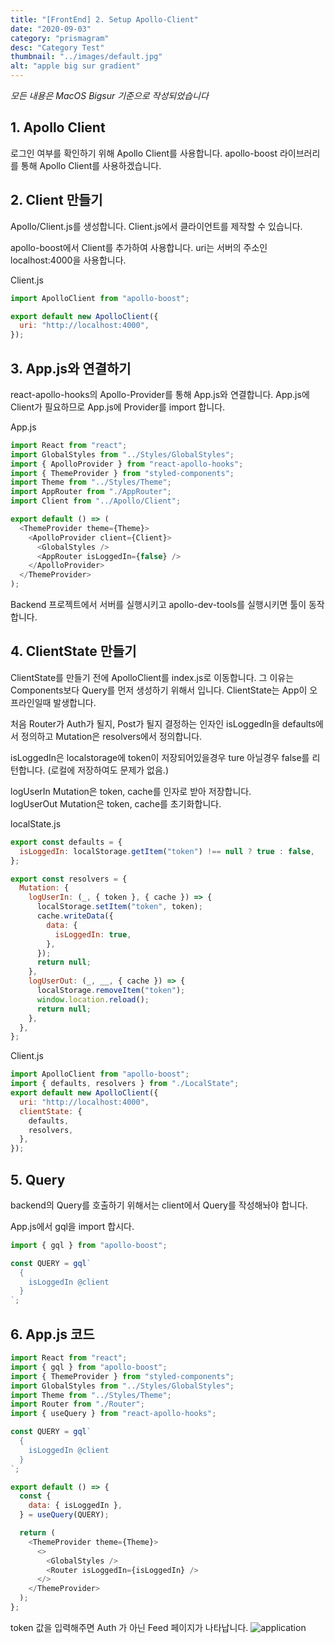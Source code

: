 ```yaml
---
title: "[FrontEnd] 2. Setup Apollo-Client"
date: "2020-09-03"
category: "prismagram"
desc: "Category Test"
thumbnail: "../images/default.jpg"
alt: "apple big sur gradient"
---
```


_모든 내용은 MacOS Bigsur 기준으로 작성되었습니다_

## 1. Apollo Client

로그인 여부를 확인하기 위해 Apollo Client를 사용합니다. apollo-boost 라이브러리를 통해 Apollo Client를 사용하겠습니다.

## 2. Client 만들기

Apollo/Client.js를 생성합니다. Client.js에서 클라이언트를 제작할 수 있습니다.

apollo-boost에서 Client를 추가하여 사용합니다. uri는 서버의 주소인 localhost:4000을 사용합니다.

Client.js

```js
import ApolloClient from "apollo-boost";

export default new ApolloClient({
  uri: "http://localhost:4000",
});
```

## 3. App.js와 연결하기

react-apollo-hooks의 Apollo-Provider를 통해 App.js와 연결합니다. App.js에 Client가 필요하므로 App.js에 Provider를 import 합니다.

App.js

```js
import React from "react";
import GlobalStyles from "../Styles/GlobalStyles";
import { ApolloProvider } from "react-apollo-hooks";
import { ThemeProvider } from "styled-components";
import Theme from "../Styles/Theme";
import AppRouter from "./AppRouter";
import Client from "../Apollo/Client";

export default () => (
  <ThemeProvider theme={Theme}>
    <ApolloProvider client={Client}>
      <GlobalStyles />
      <AppRouter isLoggedIn={false} />
    </ApolloProvider>
  </ThemeProvider>
);
```

Backend 프로젝트에서 서버를 실행시키고 apollo-dev-tools를 실행시키면 툴이 동작합니다.

## 4. ClientState 만들기

ClientState를 만들기 전에 ApolloClient를 index.js로 이동합니다. 그 이유는 Components보다 Query를 먼저 생성하기 위해서 입니다. ClientState는 App이 오프라인일때 발생합니다.

처음 Router가 Auth가 될지, Post가 될지 결정하는 인자인 isLoggedIn을 defaults에서 정의하고 Mutation은 resolvers에서 정의합니다.

isLoggedIn은 localstorage에 token이 저장되어있을경우 ture 아닐경우 false를 리턴합니다. (로컬에 저장하여도 문제가 없음.)

logUserIn Mutation은 token, cache를 인자로 받아 저장합니다.  
logUserOut Mutation은 token, cache를 초기화합니다.

localState.js

```js
export const defaults = {
  isLoggedIn: localStorage.getItem("token") !== null ? true : false,
};

export const resolvers = {
  Mutation: {
    logUserIn: (_, { token }, { cache }) => {
      localStorage.setItem("token", token);
      cache.writeData({
        data: {
          isLoggedIn: true,
        },
      });
      return null;
    },
    logUserOut: (_, __, { cache }) => {
      localStorage.removeItem("token");
      window.location.reload();
      return null;
    },
  },
};
```

Client.js

```js
import ApolloClient from "apollo-boost";
import { defaults, resolvers } from "./LocalState";
export default new ApolloClient({
  uri: "http://localhost:4000",
  clientState: {
    defaults,
    resolvers,
  },
});
```

## 5. Query

backend의 Query를 호출하기 위해서는 client에서 Query를 작성해놔야 합니다.

App.js에서 gql을 import 합시다.

```js
import { gql } from "apollo-boost";
```

```js
const QUERY = gql`
  {
    isLoggedIn @client
  }
`;
```

## 6. App.js 코드

```js
import React from "react";
import { gql } from "apollo-boost";
import { ThemeProvider } from "styled-components";
import GlobalStyles from "../Styles/GlobalStyles";
import Theme from "../Styles/Theme";
import Router from "./Router";
import { useQuery } from "react-apollo-hooks";

const QUERY = gql`
  {
    isLoggedIn @client
  }
`;

export default () => {
  const {
    data: { isLoggedIn },
  } = useQuery(QUERY);

  return (
    <ThemeProvider theme={Theme}>
      <>
        <GlobalStyles />
        <Router isLoggedIn={isLoggedIn} />
      </>
    </ThemeProvider>
  );
};
```

token 값을 입력해주면 Auth 가 아닌 Feed 페이지가 나타납니다.
![application](/assets/2020-09-03-prismagram-frontend-2/application.png)
